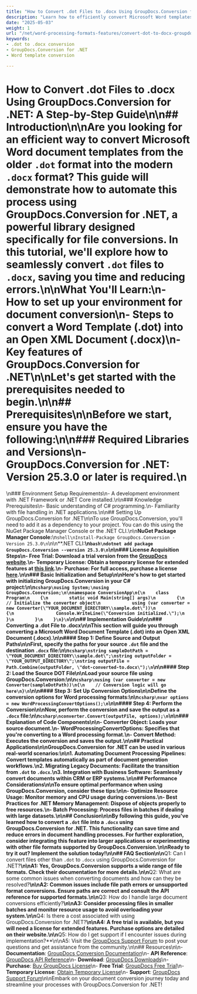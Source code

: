 ```yaml
---
title: "How to Convert .dot Files to .docx Using GroupDocs.Conversion for .NET&#58; A Step-by-Step Guide"
description: "Learn how to efficiently convert Microsoft Word templates from .dot to .docx using GroupDocs.Conversion for .NET. Follow this step-by-step guide to automate your document conversion process."
date: "2025-05-03"
weight: 1
url: "/net/word-processing-formats-features/convert-dot-to-docx-groupdocs-conversion-net/"
keywords:
- .dot to .docx conversion
- GroupDocs.Conversion for .NET
- Word template conversion

---
```



# How to Convert .dot Files to .docx Using GroupDocs.Conversion for .NET: A Step-by-Step Guide\n\n## Introduction\n\nAre you looking for an efficient way to convert Microsoft Word document templates from the older `.dot` format into the modern `.docx` format? This guide will demonstrate how to automate this process using GroupDocs.Conversion for .NET, a powerful library designed specifically for file conversions. In this tutorial, we'll explore how to seamlessly convert `.dot` files to `.docx`, saving you time and reducing errors.\n\n**What You'll Learn:**\n- How to set up your environment for document conversion\n- Steps to convert a Word Template (.dot) into an Open XML Document (.docx)\n- Key features of GroupDocs.Conversion for .NET\n\nLet's get started with the prerequisites needed to begin.\n\n## Prerequisites\n\nBefore we start, ensure you have the following:\n\n### Required Libraries and Versions\n- **GroupDocs.Conversion for .NET**: Version 25.3.0 or later is required.\n  
\n### Environment Setup Requirements\n- A development environment with .NET Framework or .NET Core installed.\n\n### Knowledge Prerequisites\n- Basic understanding of C# programming.\n- Familiarity with file handling in .NET applications.\n\n## Setting Up GroupDocs.Conversion for .NET\n\nTo use GroupDocs.Conversion, you'll need to add it as a dependency to your project. You can do this using the NuGet Package Manager Console or the .NET CLI.\n\n**NuGet Package Manager Console:**\n```shell\nInstall-Package GroupDocs.Conversion -Version 25.3.0\n```\n\n**.NET CLI:**\n```bash\ndotnet add package GroupDocs.Conversion --version 25.3.0\n```\n\n### License Acquisition Steps\n- **Free Trial**: Download a trial version from the [GroupDocs website](https://releases.groupdocs.com/conversion/net/).\n- **Temporary License**: Obtain a temporary license for extended features at [this link](https://purchase.groupdocs.com/temporary-license/).\n- **Purchase**: For full access, purchase a license [here](https://purchase.groupdocs.com/buy).\n\n### Basic Initialization and Setup\n\nHere's how to get started with initializing GroupDocs.Conversion in your C# project:\n\n```csharp\nusing System;\nusing GroupDocs.Conversion;\n\nnamespace ConversionApp\n{\n    class Program\n    {\n        static void Main(string[] args)\n        {\n            // Initialize the converter object\n            using (var converter = new Converter(\"YOUR_DOCUMENT_DIRECTORY\\sample.dot\"))\n            {\n                Console.WriteLine(\"Conversion initialized.\");\n            }\n        }\n    }\n}\n```\n\n## Implementation Guide\n\n### Converting a .dot File to .docx\n\nThis section will guide you through converting a Microsoft Word Document Template (.dot) into an Open XML Document (.docx).\n\n#### Step 1: Define Source and Output Paths\n\nFirst, specify the paths for your source `.dot` file and the destination `.docx` file:\n\n```csharp\nstring sampleDotPath = \"YOUR_DOCUMENT_DIRECTORY\\sample.dot\";\nstring outputFolder = \"YOUR_OUTPUT_DIRECTORY\";\nstring outputFile = Path.Combine(outputFolder, \"dot-converted-to.docx\");\n```\n\n#### Step 2: Load the Source DOT File\n\nLoad your source file using GroupDocs.Conversion:\n\n```csharp\nusing (var converter = new Converter(sampleDotPath))\n{\n    // Conversion logic will go here\n}\n```\n\n#### Step 3: Set Up Conversion Options\n\nDefine the conversion options for Word processing formats:\n\n```csharp\nvar options = new WordProcessingConvertOptions();\n```\n\n#### Step 4: Perform the Conversion\n\nNow, perform the conversion and save the output as a `.docx` file:\n\n```csharp\nconverter.Convert(outputFile, options);\n```\n\n### Explanation of Code Components\n\n- **Converter Object**: Loads your source document.\n- **WordProcessingConvertOptions**: Specifies that you're converting to a Word processing format.\n- **Convert Method**: Executes the conversion and saves the output.\n\n## Practical Applications\n\nGroupDocs.Conversion for .NET can be used in various real-world scenarios:\n\n1. **Automating Document Processing Pipelines**: Convert templates automatically as part of document generation workflows.\n2. **Migrating Legacy Documents**: Facilitate the transition from `.dot` to `.docx`.\n3. **Integration with Business Software**: Seamlessly convert documents within CRM or ERP systems.\n\n## Performance Considerations\n\nTo ensure optimal performance when using GroupDocs.Conversion, consider these tips:\n\n- **Optimize Resource Usage**: Monitor memory and CPU usage during conversions.\n- **Best Practices for .NET Memory Management**: Dispose of objects properly to free resources.\n- **Batch Processing**: Process files in batches if dealing with large datasets.\n\n## Conclusion\n\nBy following this guide, you've learned how to convert a `.dot` file into a `.docx` using GroupDocs.Conversion for .NET. This functionality can save time and reduce errors in document handling processes. For further exploration, consider integrating this feature into larger applications or experimenting with other file formats supported by GroupDocs.Conversion.\n\nReady to try it out? Implement the solution today!\n\n## FAQ Section\n\n**Q1: Can I convert files other than `.dot` to `.docx` using GroupDocs.Conversion for .NET?**\n\nA1: Yes, GroupDocs.Conversion supports a wide range of file formats. Check their documentation for more details.\n\n**Q2: What are some common issues when converting documents and how can they be resolved?**\n\nA2: Common issues include file path errors or unsupported format conversions. Ensure paths are correct and consult the API reference for supported formats.\n\n**Q3: How do I handle large document conversions efficiently?**\n\nA3: Consider processing files in smaller batches and monitor resource usage to avoid overloading your system.\n\n**Q4: Is there a cost associated with using GroupDocs.Conversion for .NET?**\n\nA4: A free trial is available, but you will need a license for extended features. Purchase options are detailed on their website.\n\n**Q5: How do I get support if I encounter issues during implementation?**\n\nA5: Visit the [GroupDocs Support Forum](https://forum.groupdocs.com/c/conversion/10) to post your questions and get assistance from the community.\n\n## Resources\n\n- **Documentation**: [GroupDocs Conversion Documentation](https://docs.groupdocs.com/conversion/net/)\n- **API Reference**: [GroupDocs API Reference](https://reference.groupdocs.com/conversion/net/)\n- **Download**: [GroupDocs Downloads](https://releases.groupdocs.com/conversion/net/)\n- **Purchase**: [Buy GroupDocs License](https://purchase.groupdocs.com/buy)\n- **Free Trial**: [GroupDocs Free Trial](https://releases.groupdocs.com/conversion/net/)\n- **Temporary License**: [Obtain Temporary License](https://purchase.groupdocs.com/temporary-license/)\n- **Support**: [GroupDocs Support Forum](https://forum.groupdocs.com/c/conversion/10)\n\nEmbark on your document conversion journey today and streamline your processes with GroupDocs.Conversion for .NET!
